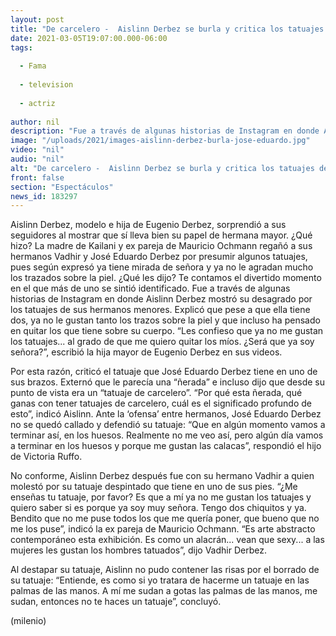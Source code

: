 ```yaml
---
layout: post
title: "De carcelero -  Aislinn Derbez se burla y critica los tatuajes de José Eduardo y Vadhir"
date: 2021-03-05T19:07:00.000-06:00
tags:
  
  - Fama
  
  - television
  
  - actriz
  
author: nil
description: "Fue a través de algunas historias de Instagram en donde Aislinn Derbez mostró su desagrado por los tatuajes de sus hermanos menores. Explicó que pese a que ella tiene dos, ya no le gustan tanto los trazos sobre la piel. "
image: "/uploads/2021/images-aislinn-derbez-burla-jose-eduardo.jpg"
video: "nil"
audio: "nil"
alt: "De carcelero -  Aislinn Derbez se burla y critica los tatuajes de José Eduardo y Vadhir"
front: false
section: "Espectáculos"
news_id: 183297
---
```


Aislinn Derbez, modelo e hija de Eugenio Derbez, sorprendió a sus seguidores al mostrar que sí lleva bien su papel de hermana mayor. ¿Qué hizo? La madre de Kailani y ex pareja de Mauricio Ochmann regañó a sus hermanos Vadhir y José Eduardo Derbez por presumir algunos tatuajes, pues según expresó ya tiene mirada de señora y ya no le agradan mucho los trazados sobre la piel. ¿Qué les dijo? Te contamos el divertido momento en el que más de uno se sintió identificado. Fue a través de algunas historias de Instagram en donde Aislinn Derbez mostró su desagrado por los tatuajes de sus hermanos menores. Explicó que pese a que ella tiene dos, ya no le gustan tanto los trazos sobre la piel y que incluso ha pensado en quitar los que tiene sobre su cuerpo. “Les confieso que ya no me gustan los tatuajes... al grado de que me quiero quitar los míos. ¿Será que ya soy señora?”, escribió la hija mayor de Eugenio Derbez en sus videos. 

Por esta razón, criticó el tatuaje que José Eduardo Derbez tiene en uno de sus brazos. Externó que le parecía una “ñerada” e incluso dijo que desde su punto de vista era un “tatuaje de carcelero”. “Por qué esta ñerada, qué ganas con tener tatuajes de carcelero, cuál es el significado profundo de esto”, indicó Aislinn. Ante la ‘ofensa’ entre hermanos, José Eduardo Derbez no se quedó callado y defendió su tatuaje: “Que en algún momento vamos a terminar así, en los huesos. Realmente no me veo así, pero algún día vamos a terminar en los huesos y porque me gustan las calacas”, respondió el hijo de Victoria Ruffo. 

No conforme, Aislinn Derbez después fue con su hermano Vadhir a quien molestó por su tatuaje despintado que tiene en uno de sus pies. “¿Me enseñas tu tatuaje, por favor? Es que a mí ya no me gustan los tatuajes y quiero saber si es porque ya soy muy señora. Tengo dos chiquitos y ya. Bendito que no me puse todos los que me quería poner, que bueno que no me los puse”, indicó la ex pareja de Mauricio Ochmann. “Es arte abstracto contemporáneo esta exhibición. Es como un alacrán... vean que sexy... a las mujeres les gustan los hombres tatuados”, dijo Vadhir Derbez. 

Al destapar su tatuaje, Aislinn no pudo contener las risas por el borrado de su tatuaje: “Entiende, es como si yo tratara de hacerme un tatuaje en las palmas de las manos. A mí me sudan a gotas las palmas de las manos, me sudan, entonces no te haces un tatuaje”, concluyó. 

(milenio)